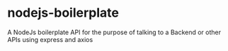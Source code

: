 # nodejs-boilerplate
A NodeJs boilerplate API for the purpose of talking to a Backend or other APIs using express and axios
